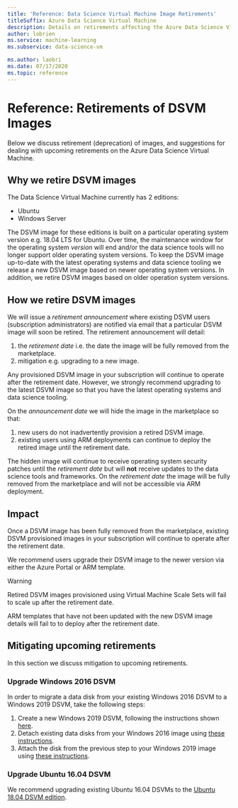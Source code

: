 ```yaml
---
title: 'Reference: Data Science Virtual Machine Image Retirements'
titleSuffix: Azure Data Science Virtual Machine 
description: Details on retirements affecting the Azure Data Science Virtual Machine
author: lobrien
ms.service: machine-learning
ms.subservice: data-science-vm

ms.author: laobri
ms.date: 07/17/2020
ms.topic: reference
---
```


# Reference: Retirements of DSVM Images

Below we discuss retirement (deprecation) of images, and suggestions for dealing with upcoming retirements on the Azure Data Science Virtual Machine.

## Why we retire DSVM images

The Data Science Virtual Machine currently has 2 editions:

* Ubuntu
* Windows Server

The DSVM image for these editions is built on a particular operating system version e.g. 18.04 LTS for Ubuntu. Over time, the maintenance window for the operating system _version_ will end and/or the data science tools will no longer support older operating system versions. To keep the DSVM image up-to-date with the latest operating systems and data science tooling we release a new DSVM image based on newer operating system versions. In addition, we retire DSVM images based on older operation system versions.

## How we retire DSVM images

We will issue a _retirement announcement_ where existing DSVM users (subscription administrators) are notified via email that a particular DSVM image will soon be retired. The retirement announcement will detail:

1. the _retirement date_ i.e. the date the image will be fully removed from the marketplace.
2. mitigation e.g. upgrading to a new image.

Any provisioned DSVM image in your subscription will continue to operate after the retirement date. However, we strongly recommend upgrading to the latest DSVM image so that you have the latest operating systems and data science tooling.

On the _announcement date_ we will hide the image in the marketplace so that:

1. new users do not inadvertently provision a retired DSVM image.
2. existing users using ARM deployments can continue to deploy the retired image until the retirement date.

The hidden image will continue to receive operating system security patches until the _retirement date_ but will __not__ receive updates to the data science tools and frameworks. On the _retirement date_ the image will be fully removed from the marketplace and will not be accessible via ARM deployment.

## Impact

Once a DSVM image has been fully removed from the marketplace, existing DSVM provisioned images in your subscription will continue to operate after the retirement date.

We recommend users upgrade their DSVM image to the newer version via either the Azure Portal or ARM template.

> [!WARNING]
> Retired DSVM images provisioned using Virtual Machine Scale Sets will fail to scale up after the retirement date.
>
> ARM templates that have not been updated with the new DSVM image details will fail to to deploy after the retirement date.

## Mitigating upcoming retirements

In this section we discuss mitigation to upcoming retirements.

### Upgrade Windows 2016 DSVM

In order to migrate a data disk from your existing Windows 2016 DSVM to a Windows 2019 DSVM, take the following steps:

1. Create a new Windows 2019 DSVM, following the instructions shown [here](./provision-vm.md#create-your-dsvm).
1. Detach existing data disks from your Windows 2016 image using [these instructions](../../virtual-machines/windows/detach-disk.md).
1. Attach the disk from the previous step to your Windows 2019 image using [these instructions](../../virtual-machines/windows/attach-disk-ps.md#attach-an-existing-data-disk-to-a-vm).

### Upgrade Ubuntu 16.04 DSVM

We recommend upgrading existing Ubuntu 16.04 DSVMs to the [Ubuntu 18.04 DSVM edition](./dsvm-ubuntu-intro.md).
